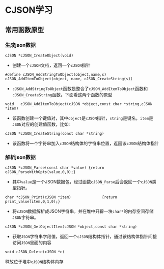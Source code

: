 # CJSON学习
## 常用函数原型
### 生成json数据
```
cJSON *cJSON_CreateObject(void)
```
* 创建一个`cJSON`文档，返回一个`cJSON`指针
```
#define cJSON_AddStringToObject(object,name,s)  cJSON_AddItemToObject(object, name, cJSON_CreateString(s))
```
* `cJSON_AddStringToObject`函数是整合了`cJSON_AddItemToObject`函数和`cJSON_CreateString`函数，下面看这两个函数的原型
```
void   cJSON_AddItemToObject(cJSON *object,const char *string,cJSON *item)
```
* 该函数创建一个键值对，其中`object`是`cJSON`指针，`string`是键名，`item`是`JSON`对应的创建值函数，比如:
```
cJSON *cJSON_CreateString(const char *string)
```
* 该函数将一个字符串加入`cJSON`结构体的字符串位置，返回该`cJSON`结构体指针
### 解析json数据
```
cJSON *cJSON_Parse(const char *value) {return cJSON_ParseWithOpts(value,0,0);}
```
* 其中`value`是一个JSON数据包，经过函数`cJSON_Parse`后会返回一个`cJSON`类型指针。
```
char *cJSON_Print(cJSON *item)              {return print_value(item,0,1,0);}
```
* 将`cJSON`数据解析成JSON字符串，并在堆中开辟一块`char*`的内存空间存储`JSON`字符串。
```
cJSON *cJSON_GetObjectItem(cJSON *object,const char *string)
```
* 获取`JSON`字符串字段值，返回一个`cJSON`结构体指针，通过该结构体指针间接访问`JSON`里面的内容

```
void cJSON_Delete(cJSON *c)
```
释放位于堆中`cJSON`结构体内存